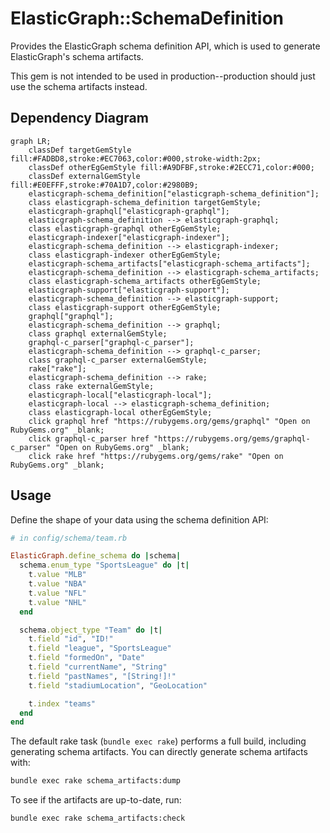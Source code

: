 # ElasticGraph::SchemaDefinition

Provides the ElasticGraph schema definition API, which is used to
generate ElasticGraph's schema artifacts.

This gem is not intended to be used in production--production should
just use the schema artifacts instead.

## Dependency Diagram

```mermaid
graph LR;
    classDef targetGemStyle fill:#FADBD8,stroke:#EC7063,color:#000,stroke-width:2px;
    classDef otherEgGemStyle fill:#A9DFBF,stroke:#2ECC71,color:#000;
    classDef externalGemStyle fill:#E0EFFF,stroke:#70A1D7,color:#2980B9;
    elasticgraph-schema_definition["elasticgraph-schema_definition"];
    class elasticgraph-schema_definition targetGemStyle;
    elasticgraph-graphql["elasticgraph-graphql"];
    elasticgraph-schema_definition --> elasticgraph-graphql;
    class elasticgraph-graphql otherEgGemStyle;
    elasticgraph-indexer["elasticgraph-indexer"];
    elasticgraph-schema_definition --> elasticgraph-indexer;
    class elasticgraph-indexer otherEgGemStyle;
    elasticgraph-schema_artifacts["elasticgraph-schema_artifacts"];
    elasticgraph-schema_definition --> elasticgraph-schema_artifacts;
    class elasticgraph-schema_artifacts otherEgGemStyle;
    elasticgraph-support["elasticgraph-support"];
    elasticgraph-schema_definition --> elasticgraph-support;
    class elasticgraph-support otherEgGemStyle;
    graphql["graphql"];
    elasticgraph-schema_definition --> graphql;
    class graphql externalGemStyle;
    graphql-c_parser["graphql-c_parser"];
    elasticgraph-schema_definition --> graphql-c_parser;
    class graphql-c_parser externalGemStyle;
    rake["rake"];
    elasticgraph-schema_definition --> rake;
    class rake externalGemStyle;
    elasticgraph-local["elasticgraph-local"];
    elasticgraph-local --> elasticgraph-schema_definition;
    class elasticgraph-local otherEgGemStyle;
    click graphql href "https://rubygems.org/gems/graphql" "Open on RubyGems.org" _blank;
    click graphql-c_parser href "https://rubygems.org/gems/graphql-c_parser" "Open on RubyGems.org" _blank;
    click rake href "https://rubygems.org/gems/rake" "Open on RubyGems.org" _blank;
```

## Usage

Define the shape of your data using the schema definition API:

```ruby
# in config/schema/team.rb

ElasticGraph.define_schema do |schema|
  schema.enum_type "SportsLeague" do |t|
    t.value "MLB"
    t.value "NBA"
    t.value "NFL"
    t.value "NHL"
  end

  schema.object_type "Team" do |t|
    t.field "id", "ID!"
    t.field "league", "SportsLeague"
    t.field "formedOn", "Date"
    t.field "currentName", "String"
    t.field "pastNames", "[String!]!"
    t.field "stadiumLocation", "GeoLocation"

    t.index "teams"
  end
end
```

The default rake task (`bundle exec rake`) performs a full build, including generating schema artifacts.
You can directly generate schema artifacts with:

```bash
bundle exec rake schema_artifacts:dump
```

To see if the artifacts are up-to-date, run:

```bash
bundle exec rake schema_artifacts:check
```
